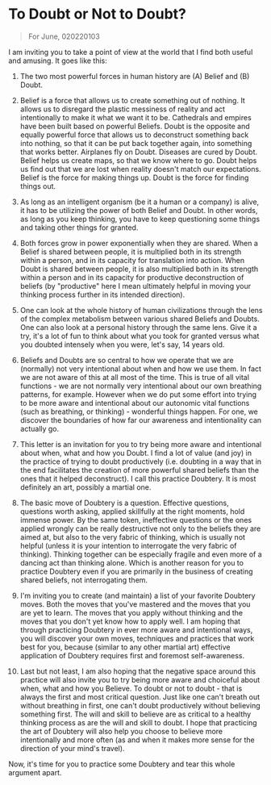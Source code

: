 # To Doubt or Not to Doubt?

> For June, 020220103

I am inviting you to take a point of view at the world that I find both useful and amusing. It goes like this:

1. The two most powerful forces in human history are (A) Belief and (B) Doubt.

2. Belief is a force that allows us to create something out of nothing. It allows us to disregard the plastic messiness of reality and act intentionally to make it what we want it to be. Cathedrals and empires have been built based on powerful Beliefs. Doubt is the opposite and equally powerful force that allows us to deconstruct something back into nothing, so that it can be put back together again, into something that works better. Airplanes fly on Doubt. Diseases are cured by Doubt. Belief helps us create maps, so that we know where to go. Doubt helps us find out that we are lost when reality doesn't match our expectations. Belief is the force for making things up. Doubt is the force for finding things out.    

3. As long as an intelligent organism (be it a human or a company) is alive, it has to be utilizing the power of both Belief and Doubt. In other words, as long as you keep thinking, you have to keep questioning some things and taking other things for granted.

4. Both forces grow in power exponentially when they are shared. When a Belief is shared between people, it is multiplied both in its strength within a person, and in its capacity for translation into action. When Doubt is shared between people, it is also multiplied both in its strength within a person and in its capacity for productive deconstruction of beliefs (by "productive" here I mean ultimately helpful in moving your thinking process further in its intended direction).
       
5. One can look at the whole history of human civilizations through the lens of the complex metabolism between various shared Beliefs and Doubts. One can also look at a personal history through the same lens. Give it a try, it's a lot of fun to think about what you took for granted versus what you doubted intensely when you were, let's say, 14 years old.
   
6. Beliefs and Doubts are so central to how we operate that we are (normally) not very intentional about when and how we use them. In fact we are not aware of this at all most of the time. This is true of all vital functions - we are not normally very intentional about our own breathing patterns, for example. However when we do put some effort into trying to be more aware and intentional about our autonomic vital functions (such as breathing, or thinking) - wonderful things happen. For one, we discover the boundaries of how far our awareness and intentionality can actually go.
   
7. This letter is an invitation for you to try being more aware and intentional about when, what and how you Doubt. I find a lot of value (and joy) in the practice of trying to doubt productively (i.e. doubting in a way that in the end facilitates the creation of more powerful shared beliefs than the ones that it helped deconstruct). I call this practice Doubtery. It is most definitely an art, possibly a martial one.

8. The basic move of Doubtery is a question. Effective questions, questions worth asking, applied skillfully at the right moments, hold immense power. By the same token, ineffective questions or the ones applied wrongly can be really destructive not only to the beliefs they are aimed at, but also to the very fabric of thinking, which is usually not helpful (unless it is your intention to interrogate the very fabric of thinking). Thinking together can be especially fragile and even more of a dancing act than thinking alone. Which is another reason for you to practice Doubtery even if you are primarily in the business of creating shared beliefs, not interrogating them.      

9. I'm inviting you to create (and maintain) a list of your favorite Doubtery moves. Both the moves that you've mastered and the moves that you are yet to learn. The moves that you apply without thinking and the moves that you don't yet know how to apply well. I am hoping that through practicing Doubtery in ever more aware and intentional ways, you will discover your own moves, techniques and practices that work best for you, because (similar to any other martial art) effective application of Doubtery requires first and foremost self-awareness.

10. Last but not least, I am also hoping that the negative space around this practice will also invite you to try being more aware and choiceful about when, what and how you Believe. To doubt or not to doubt - that is always the first and most critical question. Just like one can't breath out without breathing in first, one can't doubt productively without believing something first. The will and skill to believe are as critical to a healthy thinking process as are the will and skill to doubt. I hope that practicing the art of Doubtery will also help you choose to believe more intentionally and more often (as and when it makes more sense for the direction of your mind's travel).  

Now, it's time for you to practice some Doubtery and tear this whole argument apart.